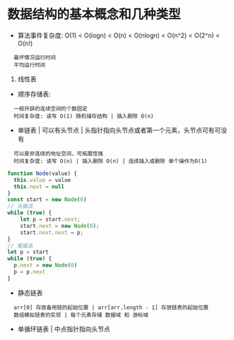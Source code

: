 # 数据结构的基本概念和几种类型

* 算法事件复杂度: O(1) < O(logn) < O(n) < O(nlogn) < O(n^2) < O(2^n) < O(n!)

```
  最坏情况运行时间
  平均运行时间
```

1. 线性表

* 顺序存储表:

```
  一般开辟的连续空间的个数固定
  时间复杂度: 读写 O(1) 随机储存结构 | 插入删除 O(n)
```

* 单链表 | 可以有头节点 | 头指针指向头节点或者第一个元素，头节点可有可没有

```
  可以是非连续的地址空间，可拓展性强
  时间复杂度: 读写 O(n) | 插入删除 O(n) | 连续插入或删除 单个操作为O(1)
```

```js
function Node(value) {
  this.value = value
  this.next = null
}
const start = new Node(0)
// 头插法
while (true) {
    let p = start.next;
    start.next = new Node(0);
    start.next.next = p;
}
// 尾插法
let p = start
while (true) {
  p.next = new Node(0)
  p = p.next
}
```

* 静态链表
```
  arr[0] 存放备用链的起始位置 | arr[arr.length - 1] 存放链表的起始位置
  数组模拟链表的实现 | 每个元素存储 数据域 和 游标域
```
* 单循环链表 | 中点指针指向头节点
